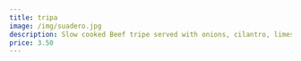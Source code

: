 ```yaml
---
title: tripa
image: /img/suadero.jpg
description: Slow cooked Beef tripe served with onions, cilantro, limes, red radishes & house spicy sauce
price: 3.50
---
```

